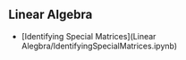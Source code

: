 ## Linear Algebra
* [Identifying Special Matrices](Linear Alegbra/IdentifyingSpecialMatrices.ipynb)

